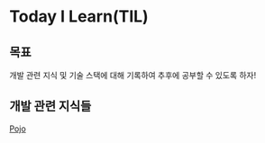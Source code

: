 # Today I Learn(TIL)

## 목표

개발 관련 지식 및 기술 스택에 대해 기록하여 추후에 공부할 수 있도록 하자!

## 개발 관련 지식들

[Pojo](https://https://github.com/knowmetoowell/Today-I-Learn/blob/main/%EA%B0%9C%EB%B0%9C%20%EA%B4%80%EB%A0%A8%20%EC%A7%80%EC%8B%9D%EB%93%A4/Pojo.md)
